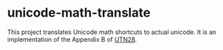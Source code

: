 # unicode-math-translate

This project translates Unicode math shortcuts to actual unicode. It is an implementation of the Appendix B of [UTN28](https://www.unicode.org/notes/tn28/UTN28-PlainTextMath-v3.1.pdf).
